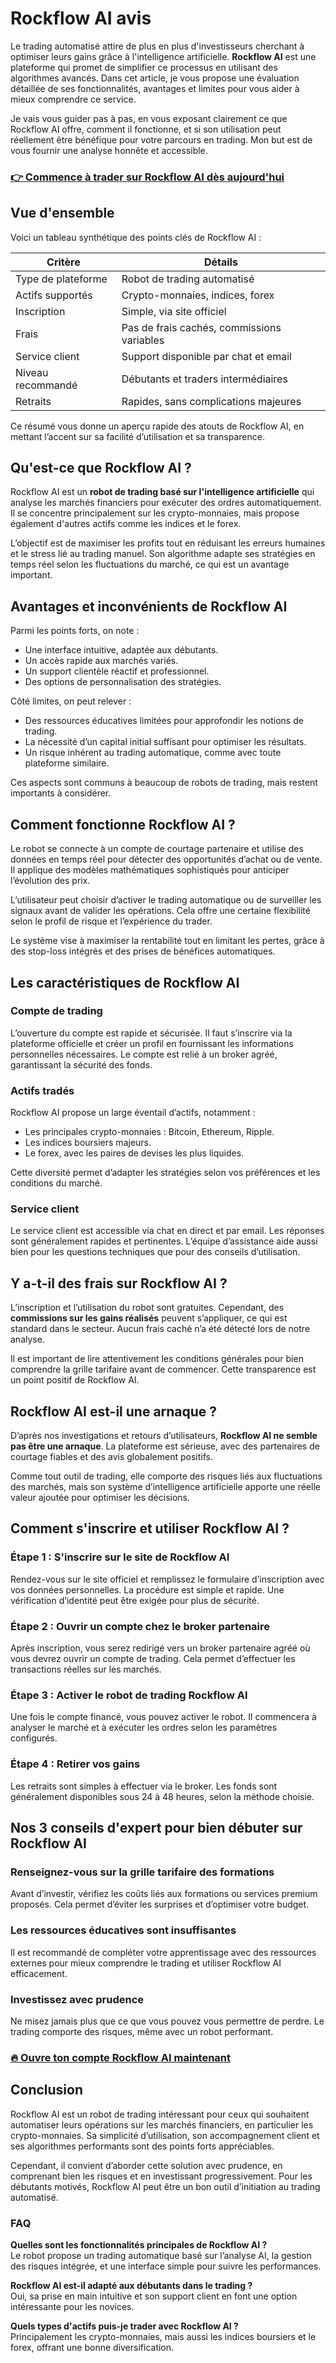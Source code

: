 # Rockflow AI avis
 

Le trading automatisé attire de plus en plus d'investisseurs cherchant à optimiser leurs gains grâce à l'intelligence artificielle. **Rockflow AI** est une plateforme qui promet de simplifier ce processus en utilisant des algorithmes avancés. Dans cet article, je vous propose une évaluation détaillée de ses fonctionnalités, avantages et limites pour vous aider à mieux comprendre ce service.

Je vais vous guider pas à pas, en vous exposant clairement ce que Rockflow AI offre, comment il fonctionne, et si son utilisation peut réellement être bénéfique pour votre parcours en trading. Mon but est de vous fournir une analyse honnête et accessible.

### [👉 Commence à trader sur Rockflow AI dès aujourd'hui](https://tinyurl.com/49rysnhv)
## Vue d'ensemble

Voici un tableau synthétique des points clés de Rockflow AI :

| Critère                  | Détails                                      |
|--------------------------|----------------------------------------------|
| Type de plateforme       | Robot de trading automatisé                   |
| Actifs supportés         | Crypto-monnaies, indices, forex               |
| Inscription              | Simple, via site officiel                      |
| Frais                    | Pas de frais cachés, commissions variables    |
| Service client           | Support disponible par chat et email          |
| Niveau recommandé        | Débutants et traders intermédiaires           |
| Retraits                 | Rapides, sans complications majeures           |

Ce résumé vous donne un aperçu rapide des atouts de Rockflow AI, en mettant l’accent sur sa facilité d’utilisation et sa transparence.

## Qu'est-ce que Rockflow AI ?

Rockflow AI est un **robot de trading basé sur l'intelligence artificielle** qui analyse les marchés financiers pour exécuter des ordres automatiquement. Il se concentre principalement sur les crypto-monnaies, mais propose également d'autres actifs comme les indices et le forex.

L’objectif est de maximiser les profits tout en réduisant les erreurs humaines et le stress lié au trading manuel. Son algorithme adapte ses stratégies en temps réel selon les fluctuations du marché, ce qui est un avantage important.

## Avantages et inconvénients de Rockflow AI

Parmi les points forts, on note :

- Une interface intuitive, adaptée aux débutants.
- Un accès rapide aux marchés variés.
- Un support clientèle réactif et professionnel.
- Des options de personnalisation des stratégies.

Côté limites, on peut relever :

- Des ressources éducatives limitées pour approfondir les notions de trading.
- La nécessité d’un capital initial suffisant pour optimiser les résultats.
- Un risque inhérent au trading automatique, comme avec toute plateforme similaire.

Ces aspects sont communs à beaucoup de robots de trading, mais restent importants à considérer.

## Comment fonctionne Rockflow AI ?

Le robot se connecte à un compte de courtage partenaire et utilise des données en temps réel pour détecter des opportunités d’achat ou de vente. Il applique des modèles mathématiques sophistiqués pour anticiper l’évolution des prix.

L’utilisateur peut choisir d’activer le trading automatique ou de surveiller les signaux avant de valider les opérations. Cela offre une certaine flexibilité selon le profil de risque et l’expérience du trader.

Le système vise à maximiser la rentabilité tout en limitant les pertes, grâce à des stop-loss intégrés et des prises de bénéfices automatiques.

## Les caractéristiques de Rockflow AI

### Compte de trading

L’ouverture du compte est rapide et sécurisée. Il faut s’inscrire via la plateforme officielle et créer un profil en fournissant les informations personnelles nécessaires. Le compte est relié à un broker agréé, garantissant la sécurité des fonds.

### Actifs tradés

Rockflow AI propose un large éventail d’actifs, notamment :

- Les principales crypto-monnaies : Bitcoin, Ethereum, Ripple.
- Les indices boursiers majeurs.
- Le forex, avec les paires de devises les plus liquides.

Cette diversité permet d’adapter les stratégies selon vos préférences et les conditions du marché.

### Service client

Le service client est accessible via chat en direct et par email. Les réponses sont généralement rapides et pertinentes. L’équipe d’assistance aide aussi bien pour les questions techniques que pour des conseils d’utilisation.

## Y a-t-il des frais sur Rockflow AI ?

L’inscription et l’utilisation du robot sont gratuites. Cependant, des **commissions sur les gains réalisés** peuvent s’appliquer, ce qui est standard dans le secteur. Aucun frais caché n’a été détecté lors de notre analyse.

Il est important de lire attentivement les conditions générales pour bien comprendre la grille tarifaire avant de commencer. Cette transparence est un point positif de Rockflow AI.

## Rockflow AI est-il une arnaque ?

D’après nos investigations et retours d’utilisateurs, **Rockflow AI ne semble pas être une arnaque**. La plateforme est sérieuse, avec des partenaires de courtage fiables et des avis globalement positifs.

Comme tout outil de trading, elle comporte des risques liés aux fluctuations des marchés, mais son système d’intelligence artificielle apporte une réelle valeur ajoutée pour optimiser les décisions.

## Comment s'inscrire et utiliser Rockflow AI ?

### Étape 1 : S'inscrire sur le site de Rockflow AI

Rendez-vous sur le site officiel et remplissez le formulaire d’inscription avec vos données personnelles. La procédure est simple et rapide. Une vérification d’identité peut être exigée pour plus de sécurité.

### Étape 2 : Ouvrir un compte chez le broker partenaire

Après inscription, vous serez redirigé vers un broker partenaire agréé où vous devrez ouvrir un compte de trading. Cela permet d’effectuer les transactions réelles sur les marchés.

### Étape 3 : Activer le robot de trading Rockflow AI

Une fois le compte financé, vous pouvez activer le robot. Il commencera à analyser le marché et à exécuter les ordres selon les paramètres configurés.

### Étape 4 : Retirer vos gains

Les retraits sont simples à effectuer via le broker. Les fonds sont généralement disponibles sous 24 à 48 heures, selon la méthode choisie.

## Nos 3 conseils d'expert pour bien débuter sur Rockflow AI

### Renseignez-vous sur la grille tarifaire des formations

Avant d’investir, vérifiez les coûts liés aux formations ou services premium proposés. Cela permet d’éviter les surprises et d’optimiser votre budget.

### Les ressources éducatives sont insuffisantes

Il est recommandé de compléter votre apprentissage avec des ressources externes pour mieux comprendre le trading et utiliser Rockflow AI efficacement.

### Investissez avec prudence

Ne misez jamais plus que ce que vous pouvez vous permettre de perdre. Le trading comporte des risques, même avec un robot performant.

### [🔥 Ouvre ton compte Rockflow AI maintenant](https://tinyurl.com/49rysnhv)
## Conclusion

Rockflow AI est un robot de trading intéressant pour ceux qui souhaitent automatiser leurs opérations sur les marchés financiers, en particulier les crypto-monnaies. Sa simplicité d’utilisation, son accompagnement client et ses algorithmes performants sont des points forts appréciables.

Cependant, il convient d’aborder cette solution avec prudence, en comprenant bien les risques et en investissant progressivement. Pour les débutants motivés, Rockflow AI peut être un bon outil d’initiation au trading automatisé.

### FAQ

**Quelles sont les fonctionnalités principales de Rockflow AI ?**  
Le robot propose un trading automatique basé sur l’analyse AI, la gestion des risques intégrée, et une interface simple pour suivre les performances.

**Rockflow AI est-il adapté aux débutants dans le trading ?**  
Oui, sa prise en main intuitive et son support client en font une option intéressante pour les novices.

**Quels types d'actifs puis-je trader avec Rockflow AI ?**  
Principalement les crypto-monnaies, mais aussi les indices boursiers et le forex, offrant une bonne diversification.
